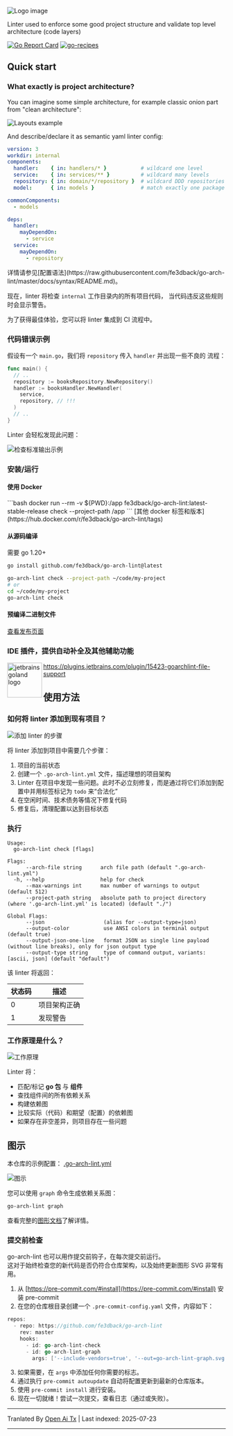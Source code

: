 ![Logo image](https://raw.githubusercontent.com/fe3dback/go-arch-lint/master/./docs/images/logo.png)

Linter used to enforce some good project structure and validate top level architecture (code layers) 

[![Go Report Card](https://goreportcard.com/badge/github.com/fe3dback/go-arch-lint)](https://goreportcard.com/report/github.com/fe3dback/go-arch-lint)
[![go-recipes](https://raw.githubusercontent.com/nikolaydubina/go-recipes/main/badge.svg?raw=true)](https://github.com/nikolaydubina/go-recipes)

## Quick start

### What exactly is project architecture?

You can imagine some simple architecture, for example classic onion part from "clean architecture":

![Layouts example](https://raw.githubusercontent.com/fe3dback/go-arch-lint/master/./docs/images/layout_example.png)

And describe/declare it as semantic yaml linter config:

```yaml
version: 3
workdir: internal
components:
  handler:    { in: handlers/* }           # wildcard one level
  service:    { in: services/** }          # wildcard many levels
  repository: { in: domain/*/repository }  # wildcard DDD repositories
  model:      { in: models }               # match exactly one package

commonComponents:
  - models

deps:
  handler:
    mayDependOn:
      - service
  service:
    mayDependOn:
      - repository
```
<translate-content>
详情请参见[配置语法](https://raw.githubusercontent.com/fe3dback/go-arch-lint/master/docs/syntax/README.md)。

现在，linter 将检查 `internal` 工作目录内的所有项目代码，
当代码违反这些规则时会显示警告。

为了获得最佳体验，您可以将 linter 集成到 CI 流程中。

### 代码错误示例

假设有一个 `main.go`，我们将 `repository` 传入 `handler` 并出现一些不良的
流程：
</translate-content>
```go
func main() {
  // ..
  repository := booksRepository.NewRepository()
  handler := booksHandler.NewHandler(
    service,
    repository, // !!!
  )
  // ..
}
```
<translate-content>
Linter 会轻松发现此问题：

![检查标准输出示例](https://raw.githubusercontent.com/fe3dback/go-arch-lint/master/./docs/images/check-example.png)

### 安装/运行

#### 使用 Docker
</translate-content>
```bash
docker run --rm -v ${PWD}:/app fe3dback/go-arch-lint:latest-stable-release check --project-path /app
```
[其他 docker 标签和版本](https://hub.docker.com/r/fe3dback/go-arch-lint/tags)

#### 从源码编译
需要 go 1.20+


```bash
go install github.com/fe3dback/go-arch-lint@latest
```

```bash
go-arch-lint check --project-path ~/code/my-project
# or
cd ~/code/my-project
go-arch-lint check
```
#### 预编译二进制文件

[查看发布页面](https://github.com/fe3dback/go-arch-lint/releases)

### IDE 插件，提供自动补全及其他辅助功能

<img src="https://user-images.githubusercontent.com/2073883/104641610-0f453900-56bb-11eb-8419-6d94fbcb4d2f.png" alt="jetbrains goland logo" align="left" width="80px" height="80px">

https://plugins.jetbrains.com/plugin/15423-goarchlint-file-support

## 使用方法

### 如何将 linter 添加到现有项目？

![添加 linter 的步骤](https://raw.githubusercontent.com/fe3dback/go-arch-lint/master/./docs/images/add-linter-steps.png)

将 linter 添加到项目中需要几个步骤：

1. 项目的当前状态
2. 创建一个 `.go-arch-lint.yml` 文件，描述理想的项目架构
3. Linter 在项目中发现一些问题。此时不必立刻修复，而是通过将它们添加到配置中并用标签标记为 `todo` 来“合法化”
4. 在空闲时间、技术债务等情况下修复代码
5. 修复后，清理配置以达到目标状态

### 执行


```
Usage:
  go-arch-lint check [flags]

Flags:
      --arch-file string      arch file path (default ".go-arch-lint.yml")
  -h, --help                  help for check
      --max-warnings int      max number of warnings to output (default 512)
      --project-path string   absolute path to project directory (where '.go-arch-lint.yml' is located) (default "./")

Global Flags:
      --json                   (alias for --output-type=json)
      --output-color           use ANSI colors in terminal output (default true)
      --output-json-one-line   format JSON as single line payload (without line breaks), only for json output type
      --output-type string     type of command output, variants: [ascii, json] (default "default")
```
该 linter 将返回：

| 状态码       | 描述                             |
|-------------|----------------------------------|
| 0           | 项目架构正确                    |
| 1           | 发现警告                        |


### 工作原理是什么？

![工作原理](https://raw.githubusercontent.com/fe3dback/go-arch-lint/master/./docs/images/how-is-working.png)

Linter 将：
- 匹配/标记 **go 包** 与 **组件**
- 查找组件间的所有依赖关系
- 构建依赖图
- 比较实际（代码）和期望（配置）的依赖图
- 如果存在非空差异，则项目存在一些问题

## 图示

本仓库的示例配置： [.go-arch-lint.yml](.go-arch-lint.yml)

![图示](https://raw.githubusercontent.com/fe3dback/go-arch-lint/master/./docs/images/graph-example.png)

您可以使用 `graph` 命令生成依赖关系图：


```bash
go-arch-lint graph
```
查看完整的[图形文档](https://raw.githubusercontent.com/fe3dback/go-arch-lint/master/docs/graph/README.md)了解详情。

### 提交前检查

go-arch-lint 也可以用作提交前钩子，在每次提交前运行。  
这对于始终检查您的新代码是否仍符合仓库架构，以及始终更新图形 SVG 非常有用。

1. 从 [https://pre-commit.com/#install](https://pre-commit.com/#install) 安装 pre-commit
2. 在您的仓库根目录创建一个 `.pre-commit-config.yaml` 文件，内容如下：


```go
repos:
  - repo: https://github.com/fe3dback/go-arch-lint
    rev: master
    hooks:
      - id: go-arch-lint-check
      - id: go-arch-lint-graph
        args: ['--include-vendors=true', '--out=go-arch-lint-graph.svg']
```
3. 如果需要，在 `args` 中添加任何你需要的标志。  
4. 通过执行 `pre-commit autoupdate` 自动将配置更新到最新的仓库版本。  
5. 使用 `pre-commit install` 进行安装。  
6. 现在一切就绪！尝试一次提交，查看日志（通过或失败）。  
   



---

Tranlated By [Open Ai Tx](https://github.com/OpenAiTx/OpenAiTx) | Last indexed: 2025-07-23

---